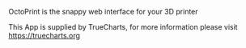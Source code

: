 

OctoPrint is the snappy web interface for your 3D printer

This App is supplied by TrueCharts, for more information please visit https://truecharts.org
